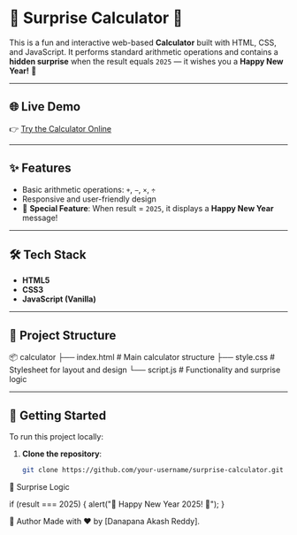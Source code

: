 # 🔢 Surprise Calculator 🎉

This is a fun and interactive web-based **Calculator** built with HTML, CSS, and JavaScript. It performs standard arithmetic operations and contains a **hidden surprise** when the result equals `2025` — it wishes you a **Happy New Year!** 🥳

---

## 🌐 Live Demo

👉 [Try the Calculator Online](https://calculator-lilac-delta-27.vercel.app/)

---

## ✨ Features

- Basic arithmetic operations: `+`, `−`, `×`, `÷`
- Responsive and user-friendly design
- 🎊 **Special Feature**: When result = `2025`, it displays a **Happy New Year** message!

---

## 🛠️ Tech Stack

- **HTML5**
- **CSS3**
- **JavaScript (Vanilla)**

---

## 📁 Project Structure

📦 calculator
├── index.html # Main calculator structure
├── style.css # Stylesheet for layout and design
└── script.js # Functionality and surprise logic



---

## 🚀 Getting Started

To run this project locally:

1. **Clone the repository**:
   ```bash
   git clone https://github.com/your-username/surprise-calculator.git
🎉 Surprise Logic

if (result === 2025) {
  alert("🎉 Happy New Year 2025! 🎉");
}


🙌 Author
Made with ❤️ by [Danapana Akash Reddy].
